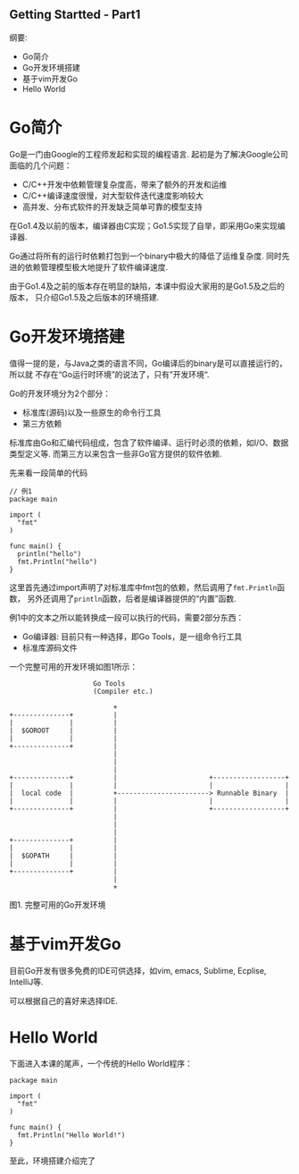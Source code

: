 Getting Startted - Part1
------------------------

纲要:

* Go简介
* Go开发环境搭建
* 基于vim开发Go
* Hello World

# Go简介

Go是一门由Google的工程师发起和实现的编程语言.
起初是为了解决Google公司面临的几个问题：

* C/C++开发中依赖管理复杂度高，带来了额外的开发和运维
* C/C++编译速度很慢，对大型软件迭代速度影响较大
* 高并发、分布式软件的开发缺乏简单可靠的模型支持

在Go1.4及以前的版本，编译器由C实现；Go1.5实现了自举，即采用Go来实现编译器.

Go通过将所有的运行时依赖打包到一个binary中极大的降低了运维复杂度.
同时先进的依赖管理模型极大地提升了软件编译速度.

由于Go1.4及之前的版本存在明显的缺陷，本课中假设大家用的是Go1.5及之后的版本，
只介绍Go1.5及之后版本的环境搭建.

# Go开发环境搭建

值得一提的是，与Java之类的语言不同，Go编译后的binary是可以直接运行的，所以就
不存在“Go运行时环境”的说法了，只有”开发环境“.

Go的开发环境分为2个部分：

* 标准库(源码)以及一些原生的命令行工具
* 第三方依赖

标准库由Go和汇编代码组成，包含了软件编译、运行时必须的依赖，如I/O、数据类型定义等.
而第三方以来包含一些非Go官方提供的软件依赖.

先来看一段简单的代码

```
// 例1
package main

import (
  "fmt"
)

func main() {
  println("hello")
  fmt.Println("hello")
}
```

这里首先通过import声明了对标准库中fmt包的依赖，然后调用了`fmt.Println`函数，
另外还调用了`println`函数，后者是编译器提供的“内置”函数.

例1中的文本之所以能转换成一段可以执行的代码，需要2部分东西：

* Go编译器: 目前只有一种选择，即Go Tools，是一组命令行工具
* 标准库源码文件

一个完整可用的开发环境如图1所示：

```
                     Go Tools
                     (Compiler etc.)

                          +
+--------------+          |
|              |          |
|  $GOROOT     |          |
|              |          |
+--------------+          |
                          |
                          |
                          |
+--------------+          |                       +------------------+
|              |          |                       |                  |
|  local code  |          +-----------------------> Runnable Binary  |
|              |          |                       |                  |
+--------------+          |                       +------------------+
                          |
                          |
                          |
+--------------+          |
|              |          |
|  $GOPATH     |          |
|              |          |
+--------------+          |
                          |
                          +
```

图1. 完整可用的Go开发环境

# 基于vim开发Go

目前Go开发有很多免费的IDE可供选择，如vim, emacs, Sublime, Ecplise, IntelliJ等.

可以根据自己的喜好来选择IDE.


# Hello World

下面进入本课的尾声，一个传统的Hello World程序：

```
package main

import (
  "fmt"
)

func main() {
  fmt.Println("Hello World!")
}
```

至此，环境搭建介绍完了









